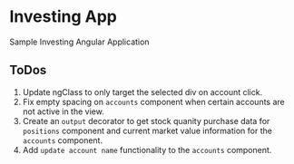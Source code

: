 # Investing App
Sample Investing Angular Application

## ToDos

1. Update ngClass to only target the selected div on account click.
2. Fix empty spacing on `accounts` component when certain accounts are not active in the view.
3. Create an `output` decorator to get stock quanity purchase data for `positions` component and current market value information for the `accounts` component.
4. Add `update account name` functionality to the `accounts` component.
